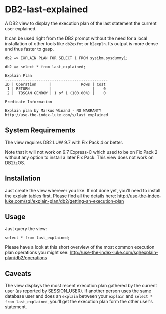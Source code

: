 DB2-last-explained
==================

A DB2 view to display the execution plan of the last statement the current user explained.

It can be used right from the DB2 prompt without the need for a local installation of other tools like `db2exfmt` or `b2expln`. Its output is more dense and thus faster to gasp.


```
db2 => EXPLAIN PLAN FOR SELECT 1 FROM sysibm.sysdummy1;

db2 => select * from last_explained;

Explain Plan                                                                                        
----------------------------------------------
ID | Operation      |             Rows | Cost                                                       
 1 | RETURN         |                  |    0                                                       
 2 |  TBSCAN GENROW | 1 of 1 (100.00%) |    0                                                       
                                                                                                    
Predicate Information                                                                               
                                                                                                    
Explain plan by Markus Winand - NO WARRANTY                                                         
http://use-the-index-luke.com/s/last_explained 
```

System Requirements
-------------------

The view requires DB2 LUW 9.7 with Fix Pack 4 or better.

Note that it will not work on 9.7 Express-C which used to be on Fix Pack 2 without any option to install a later Fix Pack. This view does not work on DB2/zOS.

Installation
------------

Just create the view wherever you like. If not done yet, you'll need to install the explain tables first. Please find all the details here: http://use-the-index-luke.com/sql/explain-plan/db2/getting-an-execution-plan

Usage
-----

Just query the view:

    select * from last_explained;
    
Please have a look at this short overview of the most common execution plan operations you might see: http://use-the-index-luke.com/sql/explain-plan/db2/operations
  
Caveats
-------

The view displays the most recent execution plan gathered by the current user (as reported by SESSION_USER). If another person uses the same database user and does an `explain` between your `explain` and `select * from last_explained`, you'll get the execution plan form the other user's statement.


